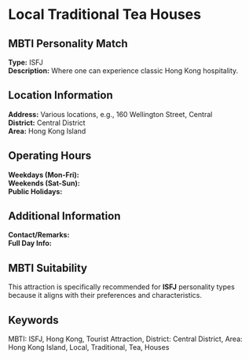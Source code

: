 # Local Traditional Tea Houses

## MBTI Personality Match
**Type:** ISFJ  
**Description:** Where one can experience classic Hong Kong hospitality.

## Location Information
**Address:** Various locations, e.g., 160 Wellington Street, Central  
**District:** Central District  
**Area:** Hong Kong Island

## Operating Hours
**Weekdays (Mon-Fri):**   
**Weekends (Sat-Sun):**   
**Public Holidays:** 

## Additional Information
**Contact/Remarks:**   
**Full Day Info:** 

## MBTI Suitability
This attraction is specifically recommended for **ISFJ** personality types because it aligns with their preferences and characteristics.

## Keywords
MBTI: ISFJ, Hong Kong, Tourist Attraction, District: Central District, Area: Hong Kong Island, Local, Traditional, Tea, Houses
